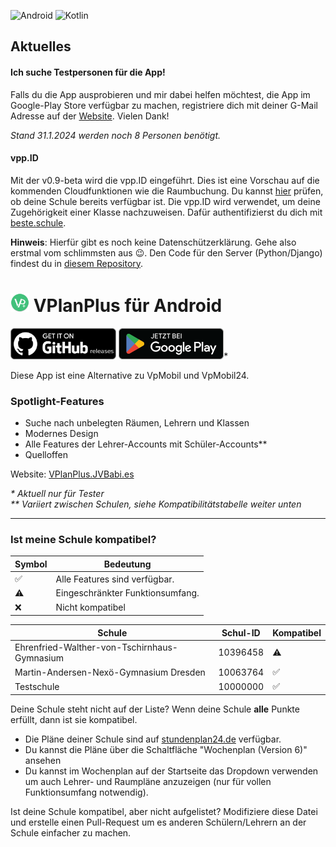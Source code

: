![Android](https://img.shields.io/badge/Android-3DDC84?style=for-the-badge&logo=android&logoColor=white)
![Kotlin](https://img.shields.io/badge/kotlin-%237F52FF.svg?style=for-the-badge&logo=kotlin&logoColor=white)

## Aktuelles

#### Ich suche Testpersonen für die App!
Falls du die App ausprobieren und mir dabei helfen möchtest, die App im Google-Play Store verfügbar zu machen, registriere dich mit deiner G-Mail Adresse auf der [Website](https://vplanplus.jvbabi.es).
Vielen Dank!

*Stand 31.1.2024 werden noch 8 Personen benötigt.*

#### vpp.ID
Mit der v0.9-beta wird die vpp.ID eingeführt. Dies ist eine Vorschau auf die kommenden Cloudfunktionen wie die Raumbuchung. Du kannst [hier](https://id.vpp.jvbabi.es) prüfen, ob deine Schule bereits verfügbar ist. Die vpp.ID wird verwendet, um deine Zugehörigkeit einer Klasse nachzuweisen. Dafür authentifizierst du dich mit [beste.schule](https://beste.schule).

**Hinweis**: Hierfür gibt es noch keine Datenschützerklärung. Gehe also erstmal vom schlimmsten aus 😉. Den Code für den Server (Python/Django) findest du in [diesem Repository](https://github.com/smoothiePOS/backend).

# <img src="https://raw.githubusercontent.com/Julius-Babies/VPlanPlus/v0.5.1-alpha/app/src/main/res/mipmap-xxxhdpi/ic_launcher_round.webp" height="30px"> VPlanPlus für Android

[<img src="https://raw.githubusercontent.com/Julius-Babies/Julius-Babies/main/static/ghreleases.png" alt="Get it on Github Releases" height="50px">](https://github.com/Julius-Babies/VPlanPlus/releases)
[<img src="https://raw.githubusercontent.com/Julius-Babies/Julius-Babies/main/static/googleplay.png" alt="Get it on Github Releases" height="50px">](https://play.google.com/store/apps/details?id=es.jvbabi.vplanplus)*<br />

Diese App ist eine Alternative zu VpMobil und VpMobil24.
### Spotlight-Features
- Suche nach unbelegten Räumen, Lehrern und Klassen
- Modernes Design
- Alle Features der Lehrer-Accounts mit Schüler-Accounts**
- Quelloffen

Website: [VPlanPlus.JVBabi.es](https://vplanplus.jvbabi.es)

*\* Aktuell nur für Tester*<br />
*\*\* Variiert zwischen Schulen, siehe Kompatibilitätstabelle weiter unten*
<hr />

### Ist meine Schule kompatibel?
| Symbol | Bedeutung                         |
|--------|-----------------------------------|
| ✅      | Alle Features sind verfügbar.     |
| ⚠️️    | Eingeschränkter Funktionsumfang.  |
| ❌      | Nicht kompatibel                  |

| Schule                                       | Schul-ID | Kompatibel |
|----------------------------------------------|----------|------------|
| Ehrenfried-Walther-von-Tschirnhaus-Gymnasium | 10396458 | ⚠️         |
| Martin-Andersen-Nexö-Gymnasium Dresden       | 10063764 | ✅          |
| Testschule                                   | 10000000 | ✅️         |

Deine Schule steht nicht auf der Liste? Wenn deine Schule **alle** Punkte erfüllt, dann ist sie kompatibel.
- Die Pläne deiner Schule sind auf [stundenplan24.de](https://stundenplan24.de) verfügbar.
- Du kannst die Pläne über die Schaltfläche "Wochenplan (Version 6)" ansehen
- Du kannst im Wochenplan auf der Startseite das Dropdown verwenden um auch Lehrer- und Raumpläne anzuzeigen (nur für vollen Funktionsumfang notwendig).

Ist deine Schule kompatibel, aber nicht aufgelistet? Modifiziere diese Datei und erstelle einen Pull-Request um es anderen Schülern/Lehrern an der Schule einfacher zu machen.

